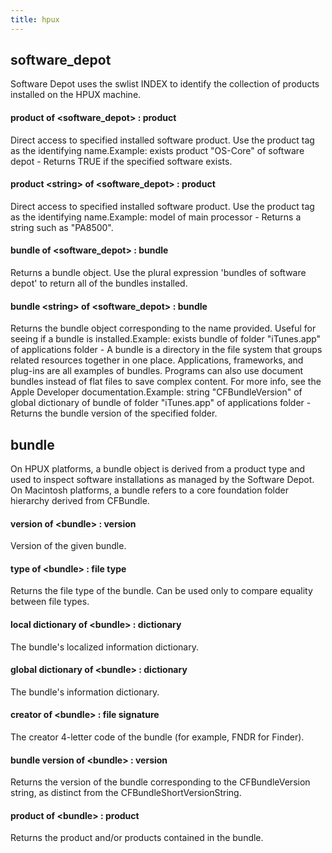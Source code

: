 ```yaml
---
title: hpux
---
```


## software_depot

Software Depot uses the swlist INDEX to identify the collection of products installed on the HPUX machine.

#### product of &lt;software_depot&gt; : product

Direct access to specified installed software product. Use the product tag as the identifying name.Example: exists product &quot;OS-Core&quot; of software depot - Returns TRUE if the specified software exists.

#### product &lt;string&gt; of &lt;software_depot&gt; : product

Direct access to specified installed software product. Use the product tag as the identifying name.Example: model of main processor - Returns a string such as &quot;PA8500&quot;.

#### bundle of &lt;software_depot&gt; : bundle

Returns a bundle object. Use the plural expression &#39;bundles of software depot&#39; to return all of the bundles installed.

#### bundle &lt;string&gt; of &lt;software_depot&gt; : bundle

Returns the bundle object corresponding to the name provided. Useful for seeing if a bundle is installed.Example: exists bundle of folder &quot;iTunes.app&quot; of applications folder - A bundle is a directory in the file system that groups related resources together in one place. Applications, frameworks, and plug-ins are all examples of bundles. Programs can also use document bundles instead of flat files to save complex content. For more info, see the Apple Developer documentation.Example: string &quot;CFBundleVersion&quot; of global dictionary of bundle of folder &quot;iTunes.app&quot; of applications folder - Returns the bundle version of the specified folder.

## bundle

On HPUX platforms, a bundle object is derived from a product type and used to inspect software installations as managed by the Software Depot. On Macintosh platforms, a bundle refers to a core foundation folder hierarchy derived from CFBundle.

#### version of &lt;bundle&gt; : version

Version of the given bundle.

#### type of &lt;bundle&gt; : file type

Returns the file type of the bundle. Can be used only to compare equality between file types.

#### local dictionary of &lt;bundle&gt; : dictionary

The bundle&#39;s localized information dictionary.

#### global dictionary of &lt;bundle&gt; : dictionary

The bundle&#39;s information dictionary.

#### creator of &lt;bundle&gt; : file signature

The creator 4-letter code of the bundle (for example, FNDR for Finder).

#### bundle version of &lt;bundle&gt; : version

Returns the version of the bundle corresponding to the CFBundleVersion string, as distinct from the CFBundleShortVersionString.

#### product of &lt;bundle&gt; : product

Returns the product and/or products contained in the bundle.

